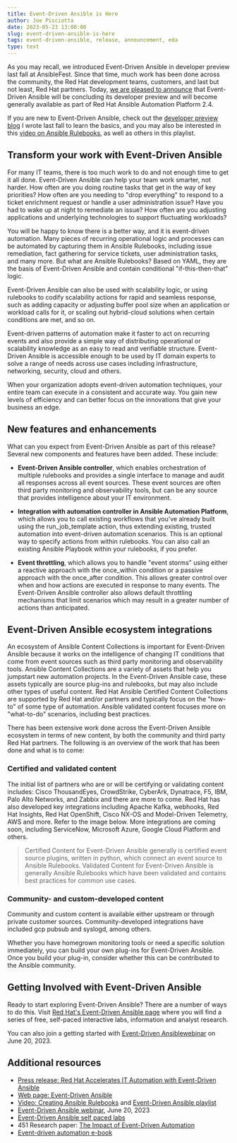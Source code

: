 ```yaml
---
title: Event-Driven Ansible is Here
author: Joe Pisciotta
date: 2023-05-23 13:00:00
slug: event-driven-ansible-is-here
tags: event-driven-ansible, release, announcement, eda
type: text
---
```

As you may recall, we introduced Event-Driven Ansible in developer preview last fall at AnsibleFest. Since that time, much work has been done across the community, the Red Hat development teams, customers, and last but not least, Red Hat partners. Today, [we are pleased to announce](https://www.redhat.com/en/about/press-releases/red-hat-accelerates-it-automation-event-driven-ansible) that Event-Driven Ansible will be concluding its developer preview and will become generally available as part of Red Hat Ansible Automation Platform 2.4.

If you are new to Event-Driven Ansible, check out the [developer preview blog](https://www.ansible.com/blog/introducing-event-driven-ansible) I wrote last fall to learn the basics, and you may also be interested in this [video on Ansible Rulebooks](https://www.youtube.com/watch?v=PtevBKX1SYI&list=PLdu06OJoEf2a3fFl6uaoyGV526ilwD97R&index=3), as well as others in this playlist.

## Transform your work with Event-Driven Ansible

For many IT teams, there is too much work to do and not enough time to get it all done. Event-Driven Ansible can help your team work smarter, not harder. How often are you doing routine tasks that get in the way of key priorities? How often are you needing to "drop everything" to respond to a ticket enrichment request or handle a user administration issue? Have you had to wake up at night to remediate an issue? How often are you adjusting applications and underlying technologies to support fluctuating workloads?

You will be happy to know there is a better way, and it is event-driven automation. Many pieces of recurring operational logic and processes can be automated by capturing them in Ansible Rulebooks, including issue remediation, fact gathering for service tickets, user administration tasks, and many more. But what are Ansible Rulebooks? Based on YAML, they are the basis of Event-Driven Ansible and contain conditional "if-this-then-that" logic.

Event-Driven Ansible can also be used with scalability logic, or using rulebooks to codify scalability actions for rapid and seamless response, such as adding capacity or adjusting buffer pool size when an application or workload calls for it, or scaling out hybrid-cloud solutions when certain conditions are met, and so on.

Event-driven patterns of automation make it faster to act on recurring events and also provide a simple way of distributing operational or scalability knowledge as an easy to read and verifiable structure. Event-Driven Ansible is accessible enough to be used by IT domain experts to solve a range of needs across use cases including infrastructure, networking, security, cloud and others.

When your organization adopts event-driven automation techniques, your entire team can execute in a consistent and accurate way. You gain new levels of efficiency and can better focus on the innovations that give your business an edge.

## New features and enhancements

What can you expect from Event-Driven Ansible as part of this release? Several new components and features have been added.  These include:

* **Event-Driven Ansible controller**, which enables orchestration of multiple rulebooks and provides a single interface to manage and audit all responses across all event sources. These event sources are often third party monitoring and observability tools, but can be any source that provides intelligence about your IT environment.

* **Integration with automation controller in Ansible Automation Platform**, which allows you to call existing workflows that you’ve already built using the run_job_template action, thus extending existing, trusted automation into event-driven automation scenarios. This is an optional way to specify actions from within rulebooks. You can also call an existing Ansible Playbook within your rulebooks, if you prefer.

* **Event throttling**, which allows you to handle "event storms" using either a reactive approach with the once_within <time> condition or a passive approach with the once_after <time> condition. This allows greater control over when and how actions are executed in response to many events. The Event-Driven Ansible controller also allows default throttling mechanisms that limit scenarios which may result in a greater number of actions than anticipated.

## Event-Driven Ansible ecosystem integrations

An ecosystem of Ansible Content Collections is important for Event-Driven Ansible because it works on the intelligence of changing IT conditions that come from event sources such as third party monitoring and observability tools. Ansible Content Collections are a variety of assets that help you jumpstart new automation projects. In the Event-Driven Ansible case, these assets typically are source plug-ins and rulebooks, but may also include other types of useful content. Red Hat Ansible Certified Content Collections are supported by Red Hat and/or partners and typically focus on the "how-to" of some type of automation. Ansible validated content focuses more on "what-to-do" scenarios, including best practices.

There has been extensive work done across the Event-Driven Ansible ecosystem in terms of new content, by both the community and third party Red Hat partners. The following is an overview of the work that has been done and what is to come:

### Certified and validated content

The initial list of partners who are or will be certifying or validating content includes: Cisco ThousandEyes, CrowdStrike, CyberArk, Dynatrace, F5, IBM, Palo Alto Networks, and Zabbix and there are more to come. Red Hat has also developed key integrations including  Apache Kafka, webhooks, Red Hat Insights, Red Hat OpenShift, Cisco NX-OS and Model-Driven Telemetry, AWS and more. Refer to the image below. More integrations are coming soon, including ServiceNow, Microsoft Azure, Google Cloud Platform and others.

> Certified Content for Event-Driven Ansible generally is  certified event source plugins, written in python, which connect an event source to Ansible Rulebooks. Validated Content for Event-Driven Ansible is generally Ansible Rulebooks which have been validated and contains best practices for common use cases.

### Community- and custom-developed content

Community and custom content is available either upstream or through private customer sources. Community-developed integrations have included gcp pubsub and syslogd, among others.

Whether you have homegrown monitoring tools or need a specific solution immediately, you can build your own plug-ins for Event-Driven Ansible. Once you build your plug-in, consider whether this can be contributed to the Ansible community.

## Getting Involved with Event-Driven Ansible

Ready to start exploring Event-Driven Ansible? There are a number of ways to do this.  Visit [Red Hat's Event-Driven Ansible page](https://www.redhat.com/en/technologies/management/ansible/event-driven-ansible) where you will find a series of free, self-paced interactive labs, information and analyst research.

You can also join a getting started with [Event-Driven Ansiblewebinar](https://www.redhat.com/en/events/webinar/work-smarter-using-event-driven-automation-across-IT-operations) on June 20, 2023.

## Additional resources

* [Press release: Red Hat Accelerates IT Automation with Event-Driven Ansible](https://www.redhat.com/en/about/press-releases/red-hat-accelerates-it-automation-event-driven-ansible)
* [Web page: Event-Driven Ansible](https://www.redhat.com/en/technologies/management/ansible/event-driven-ansible)
* [Video: Creating Ansible Rulebooks](https://www.youtube.com/watch?v=PtevBKX1SYI)  and [Event-Driven Ansible playlist](https://www.youtube.com/watch?v=TH7_OqBmXD4&list=PLdu06OJoEf2a3fFl6uaoyGV526ilwD97R)
* [Event-Driven Ansible webinar](https://www.redhat.com/en/events/webinar/work-smarter-using-event-driven-automation-across-IT-operations), June 20, 2023
* [Event-Driven Ansible self paced labs](https://www.redhat.com/en/engage/event-driven-ansible-20220907)
* 451 Research paper: [The Impact of Event-Driven Automation](https://www.redhat.com/en/resources/event-driven-impact-on-it-operations-analyst-material)
* [Event-driven automation e-book](https://www.redhat.com/en/engage/build-innovation-automation-20230414)
